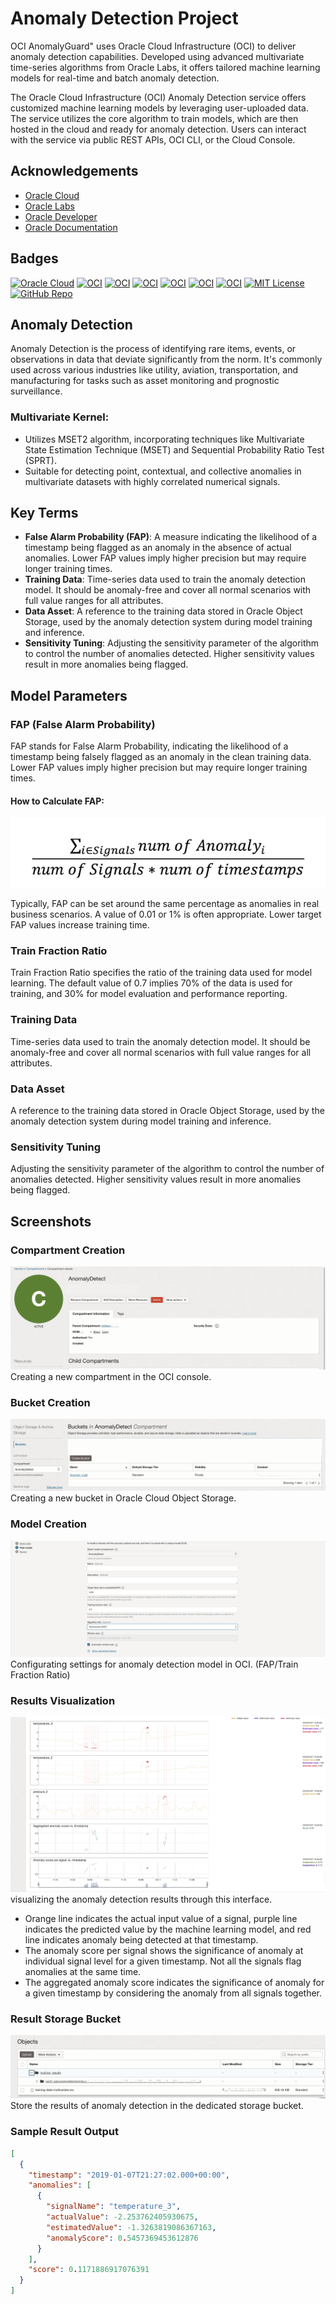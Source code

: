 # Anomaly Detection Project

OCI AnomalyGuard" uses Oracle Cloud Infrastructure (OCI) to deliver anomaly detection capabilities. Developed using advanced multivariate time-series algorithms from Oracle Labs, it offers tailored machine learning models for real-time and batch anomaly detection.


The Oracle Cloud Infrastructure (OCI) Anomaly Detection service offers customized machine learning models by leveraging user-uploaded data. The service utilizes the core algorithm to train models, which are then hosted in the cloud and ready for anomaly detection. Users can interact with the service via public REST APIs, OCI CLI, or the Cloud Console.


## Acknowledgements

- [Oracle Cloud](https://docs.oracle.com/en/cloud/get-started/index.html)
- [Oracle Labs](https://labs.oracle.com/)
- [Oracle Developer](https://developer.oracle.com/)
- [Oracle Documentation](https://docs.oracle.com/)

## Badges

[![Oracle Cloud](https://img.shields.io/badge/Cloud-Oracle-orange)](https://cloud.oracle.com/)
[![OCI](https://img.shields.io/badge/Service-Anomaly_Detection-blue)](https://cloud.oracle.com/anomaly-detection)
[![OCI](https://img.shields.io/badge/Machine_Learning-OCI-yellow)](https://cloud.oracle.com/machine-learning)
[![OCI](https://img.shields.io/badge/REST_API-OCI-red)](https://docs.oracle.com/en-us/iaas/api/)
[![OCI](https://img.shields.io/badge/Data_Analytics-OCI-blueviolet)](https://cloud.oracle.com/data-analytics)
[![OCI](https://img.shields.io/badge/DevOps-OCI-brightgreen)](https://cloud.oracle.com/devops)
[![OCI](https://img.shields.io/badge/Networking-OCI-teal)](https://cloud.oracle.com/networking)
[![MIT License](https://img.shields.io/badge/License-MIT-green.svg)](https://choosealicense.com/licenses/mit/)
[![GitHub Repo](https://img.shields.io/badge/GitHub-Repo-brightgreen)](https://github.com/your-username/your-repo)





## Anomaly Detection
Anomaly Detection is the process of identifying rare items, events, or observations in data that deviate significantly from the norm. It's commonly used across various industries like utility, aviation, transportation, and manufacturing for tasks such as asset monitoring and prognostic surveillance.


### Multivariate Kernel:
- Utilizes MSET2 algorithm, incorporating techniques like Multivariate State Estimation Technique (MSET) and Sequential Probability Ratio Test (SPRT).
- Suitable for detecting point, contextual, and collective anomalies in multivariate datasets with highly correlated numerical signals.

## Key Terms
- **False Alarm Probability (FAP)**: A measure indicating the likelihood of a timestamp being flagged as an anomaly in the absence of actual anomalies. Lower FAP values imply higher precision but may require longer training times.
- **Training Data**: Time-series data used to train the anomaly detection model. It should be anomaly-free and cover all normal scenarios with full value ranges for all attributes.
- **Data Asset**: A reference to the training data stored in Oracle Object Storage, used by the anomaly detection system during model training and inference.
- **Sensitivity Tuning**: Adjusting the sensitivity parameter of the algorithm to control the number of anomalies detected. Higher sensitivity values result in more anomalies being flagged.


## Model Parameters
### FAP (False Alarm Probability)
FAP stands for False Alarm Probability, indicating the likelihood of a timestamp being falsely flagged as an anomaly in the clean training data. Lower FAP values imply higher precision but may require longer training times.

#### How to Calculate FAP:
![FAP Formula](images/FAP_formula.png)

Typically, FAP can be set around the same percentage as anomalies in real business scenarios. A value of 0.01 or 1% is often appropriate. Lower target FAP values increase training time.

### Train Fraction Ratio
Train Fraction Ratio specifies the ratio of the training data used for model learning. The default value of 0.7 implies 70% of the data is used for training, and 30% for model evaluation and performance reporting.


### Training Data
Time-series data used to train the anomaly detection model. It should be anomaly-free and cover all normal scenarios with full value ranges for all attributes.
### Data Asset
A reference to the training data stored in Oracle Object Storage, used by the anomaly detection system during model training and inference.
### Sensitivity Tuning
Adjusting the sensitivity parameter of the algorithm to control the number of anomalies detected. Higher sensitivity values result in more anomalies being flagged.

## Screenshots

### Compartment Creation
![Compartment Creation](images/Compartment.png)
Creating a new compartment in the OCI console.

### Bucket Creation
![Bucket Creation](images/Bucket.png)
Creating a new bucket in Oracle Cloud Object Storage.

### Model Creation
![Model Creation](images/Model_creation.png)
Configurating settings for anomaly detection model in OCI. (FAP/Train Fraction Ratio)


### Results Visualization
![Results Visualization](images/Results_UI.png)
visualizing the anomaly detection results through this interface.
- Orange line indicates the actual input value of a signal, purple line indicates the predicted value by the machine learning model, and red line indicates anomaly being detected at that timestamp.
- The anomaly score per signal shows the significance of anomaly at individual signal level for a given timestamp. Not all the signals flag anomalies at the same time.
- The aggregated anomaly score indicates the significance of anomaly for a given timestamp by considering the anomaly from all signals together.

### Result Storage Bucket
![Result Storage Bucket](images/Result_Store_Bucket.png)
Store the results of anomaly detection in the dedicated storage bucket.

### Sample Result Output

```json
[
  {
    "timestamp": "2019-01-07T21:27:02.000+00:00",
    "anomalies": [
      {
        "signalName": "temperature_3",
        "actualValue": -2.253762405930675,
        "estimatedValue": -1.3263819086367163,
        "anomalyScore": 0.5457369453612876
      }
    ],
    "score": 0.1171886917076391
  }
]

